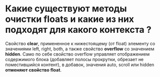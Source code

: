 Какие существуют методы очистки floats и какие из них подходят для какого контекста ?
=====================

Свойство **clear**, примененное к нижестоящему (от float) элементу со значениями left, right, both, а также свойство **overflow** со значением **hidden**. Само по себе свойство overflow управляет отображением содержимого блока (добавляет полосы прокрутки, обрезает не поместившийся контент), в добавок, значения auto, scroll или hidden **отменяют свойство float**.
